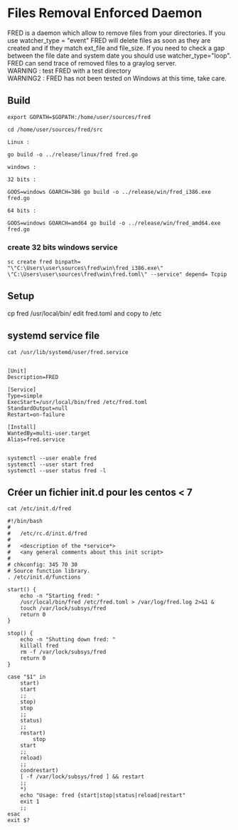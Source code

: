 # Files Removal Enforced Daemon

FRED is a daemon which allow to remove files from your directories. If you use watcher_type = "event" FRED will delete files as soon as they are created and if they match ext_file and file_size. If you need to check a gap between the file date and system date you should use watcher_type="loop".  
FRED can send trace of removed files to a graylog server.  
WARNING : test FRED with a test directory  
WARNING2 : FRED has not been tested on Windows at this time, take care.


## Build

	export GOPATH=$GOPATH:/home/user/sources/fred
	
	cd /home/user/sources/fred/src
	
	Linux :

	go build -o ../release/linux/fred fred.go

	windows :

	32 bits :

	GOOS=windows GOARCH=386 go build -o ../release/win/fred_i386.exe fred.go

	64 bits :

	GOOS=windows GOARCH=amd64 go build -o ../release/win/fred_amd64.exe fred.go

### create 32 bits windows service

	sc create fred binpath= "\"C:\Users\user\sources\fred\win\fred_i386.exe\" \"C:\Users\user\sources\fred\win\fred.toml\" --service" depend= Tcpip


## Setup

cp fred /usr/local/bin/
edit fred.toml and copy to /etc


## systemd service file

	cat /usr/lib/systemd/user/fred.service


	[Unit]
	Description=FRED
	
	[Service]
	Type=simple
	ExecStart=/usr/local/bin/fred /etc/fred.toml
	StandardOutput=null
	Restart=on-failure
	
	[Install]
	WantedBy=multi-user.target
	Alias=fred.service


	systemctl --user enable fred
	systemctl --user start fred 
	systemctl --user status fred -l 

## Créer un fichier init.d pour les centos < 7

	cat /etc/init.d/fred 

	#!/bin/bash
	#
	#	/etc/rc.d/init.d/fred
	#
	#	<description of the *service*>
	#	<any general comments about this init script>
	#
	# chkconfig: 345 70 30
	# Source function library.
	. /etc/init.d/functions

	start() {
		echo -n "Starting fred: "
		/usr/local/bin/fred /etc/fred.toml > /var/log/fred.log 2>&1 &
		touch /var/lock/subsys/fred
		return 0
	}	

	stop() {
		echo -n "Shutting down fred: "
		killall fred
		rm -f /var/lock/subsys/fred
		return 0
	}

	case "$1" in
	    start)
		start
		;;
	    stop)
		stop
		;;
	    status)
		;;
	    restart)
	    	stop
		start
		;;
	    reload)
		;;
	    condrestart)
		[ -f /var/lock/subsys/fred ] && restart
		;;
	    *)
		echo "Usage: fred {start|stop|status|reload|restart"
		exit 1
		;;
	esac
	exit $?

